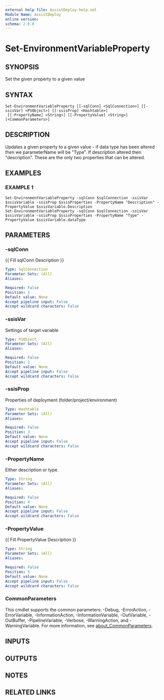 ```yaml
---
external help file: AssistDeploy-help.xml
Module Name: AssistDeploy
online version:
schema: 2.0.0
---
```


# Set-EnvironmentVariableProperty

## SYNOPSIS
Set the given property to a given value

## SYNTAX

```
Set-EnvironmentVariableProperty [[-sqlConn] <SqlConnection>] [[-ssisVar] <PSObject>] [[-ssisProp] <Hashtable>]
 [[-PropertyName] <String>] [[-PropertyValue] <String>] [<CommonParameters>]
```

## DESCRIPTION
Updates a given property to a given value - if data type has been altered then we parameterName will be "Type". 
If description altered then "description".
These are the only two properties that can be altered.

## EXAMPLES

### EXAMPLE 1
```
Set-EnvironmentVariableProperty -sqlConn $sqlConnection -ssisVar $ssisVariable -ssisProp $ssisProperties -PropertyName "Description" -PropertyValue $ssisVariable.Description
Set-EnvironmentVariableProperty -sqlConn $sqlConnection -ssisVar $ssisVariable -ssisProp $ssisProperties -PropertyName "Type" -PropertyValue $ssisVariable.dataType
```

## PARAMETERS

### -sqlConn
{{ Fill sqlConn Description }}

```yaml
Type: SqlConnection
Parameter Sets: (All)
Aliases:

Required: False
Position: 1
Default value: None
Accept pipeline input: False
Accept wildcard characters: False
```

### -ssisVar
Settings of target variable

```yaml
Type: PSObject
Parameter Sets: (All)
Aliases:

Required: False
Position: 2
Default value: None
Accept pipeline input: False
Accept wildcard characters: False
```

### -ssisProp
Properties of deployment (folder/project/environment)

```yaml
Type: Hashtable
Parameter Sets: (All)
Aliases:

Required: False
Position: 3
Default value: None
Accept pipeline input: False
Accept wildcard characters: False
```

### -PropertyName
Either description or type.

```yaml
Type: String
Parameter Sets: (All)
Aliases:

Required: False
Position: 4
Default value: None
Accept pipeline input: False
Accept wildcard characters: False
```

### -PropertyValue
{{ Fill PropertyValue Description }}

```yaml
Type: String
Parameter Sets: (All)
Aliases:

Required: False
Position: 5
Default value: None
Accept pipeline input: False
Accept wildcard characters: False
```

### CommonParameters
This cmdlet supports the common parameters: -Debug, -ErrorAction, -ErrorVariable, -InformationAction, -InformationVariable, -OutVariable, -OutBuffer, -PipelineVariable, -Verbose, -WarningAction, and -WarningVariable. For more information, see [about_CommonParameters](http://go.microsoft.com/fwlink/?LinkID=113216).

## INPUTS

## OUTPUTS

## NOTES

## RELATED LINKS
